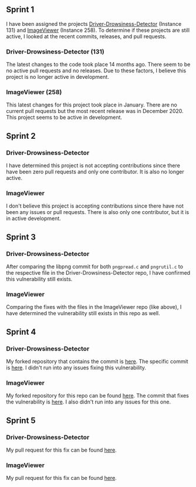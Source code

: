 ## Sprint 1 

I have been assigned the projects [Driver-Drowsiness-Detector](https://github.com/aswinkumarpm/Driver-Drowsiness-Detector) (Instance 131) and [ImageViewer](https://github.com/AlienCowEatCake/ImageViewer) (Instance 258). To determine if these projects are still active, I looked at the recent commits, releases, and pull requests.

### Driver-Drowsiness-Detector (131)

The latest changes to the code took place 14 months ago. There seem to be no active pull requests and no releases. Due to these factors, I believe this project is no longer active in development.

### ImageViewer (258)

This latest changes for this project took place in January. There are no current pull requests but the most recent release was in December 2020. This project seems to be active in development.

## Sprint 2

### Driver-Drowsiness-Detector

I have determined this project is not accepting contributions since there have been zero pull requests and only one contributor. It is also no longer active.

### ImageViewer

I don't believe this project is accepting contributions since there have not been any issues or pull requests. There is also only one contributor, but it is in active development.

## Sprint 3

### Driver-Drowsiness-Detector

After comparing the libpng commit for both `pngpread.c` and `pngrutil.c` to the respective file in the Driver-Drowsiness-Detector repo, I have confirmed this vulnerability still exists.

### ImageViewer

Comparing the fixes with the files in the ImageViewer repo (like above), I have determined the vulnerability still exists in this repo as well.

## Sprint 4

### Driver-Drowsiness-Detector

My forked repository that contains the commit is [here](https://github.com/logantillman/Driver-Drowsiness-Detector). The specific commit is [here](https://github.com/logantillman/Driver-Drowsiness-Detector/commit/0af5d65ee9a3b79a8ee1b1718eb1166893b52688). I didn't run into any issues fixing this vulnerability.

### ImageViewer

My forked repository for this repo can be found [here](https://github.com/logantillman/ImageViewer). The commit that fixes the vulnerability is [here](https://github.com/logantillman/ImageViewer/commit/6f4cabb168e5fc976fa018fbcf51582f90c189d6). I also didn't run into any issues for this one.

## Sprint 5

### Driver-Drowsiness-Detector

My pull request for this fix can be found [here](https://github.com/aswinkumarpm/Driver-Drowsiness-Detector/pull/1).

### ImageViewer

My pull request for this fix can be found [here](https://github.com/AlienCowEatCake/ImageViewer/pull/1).